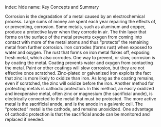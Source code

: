 index: hide
name: Key Concepts and Summary

Corrosion is the degradation of a metal caused by an electrochemical process. Large sums of money are spent each year repairing the effects of, or preventing, corrosion. Some metals, such as aluminum and copper, produce a protective layer when they corrode in air. The thin layer that forms on the surface of the metal prevents oxygen from coming into contact with more of the metal atoms and thus “protects” the remaining metal from further corrosion. Iron corrodes (forms rust) when exposed to water and oxygen. The rust that forms on iron metal flakes off, exposing fresh metal, which also corrodes. One way to prevent, or slow, corrosion is by coating the metal. Coating prevents water and oxygen from contacting the metal. Paint or other coatings will slow corrosion, but they are not effective once scratched. Zinc-plated or galvanized iron exploits the fact that zinc is more likely to oxidize than iron. As long as the coating remains, even if scratched, the zinc will oxidize before the iron. Another method for protecting metals is cathodic protection. In this method, an easily oxidized and inexpensive metal, often zinc or magnesium (the sacrificial anode), is electrically connected to the metal that must be protected. The more active metal is the sacrificial anode, and is the anode in a galvanic cell. The “protected” metal is the cathode, and remains unoxidized. One advantage of cathodic protection is that the sacrificial anode can be monitored and replaced if needed.
